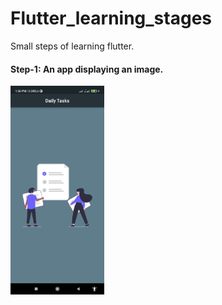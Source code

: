 # Flutter_learning_stages
Small steps of learning flutter.


#### Step-1: An app displaying an image.
<img
  src="/alpha_p/alpha_p.jpg"
  alt="Daily task app's screenshot"
  title="Daily Task app"
  style="display: inline-block; margin: 0 auto;width:150px;">
